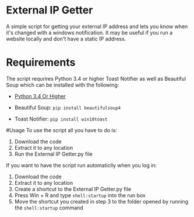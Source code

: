 # External IP Getter
A simple script for getting your external IP address and lets you know when it's changed with a windows notification. It may be useful if you run a website locally and don't have a static IP address.

# Requirements
The script requrires Python 3.4 or higher Toast Notifier as well as Beautiful Soup which can be installed with the following:

- [Python 3.4 Or Higher](https://www.python.org/)

- Beautiful Soup: `pip install beautifulsoup4`

- Toast Notifier: `pip install win10toast`

#Usage
To use the script all you have to do is:
  1) Download the code
  2) Extract it to any location
  3) Run the External IP Getter.py file

If you want to have the script run automaticlly when you log in:
  1) Download the code
  2) Extract it to any location
  3) Create a shortcut to the External IP Getter.py file
  4) Press Win + R and type `shell:startup` into the run box
  5) Move the shortcut you created in step 3 to the folder opened by running the `shell:startup` command
